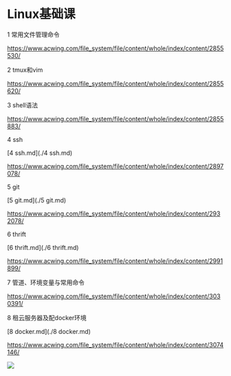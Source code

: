 # Linux基础课

1 常用文件管理命令

https://www.acwing.com/file_system/file/content/whole/index/content/2855530/

2 tmux和vim

https://www.acwing.com/file_system/file/content/whole/index/content/2855620/

3 shell语法

https://www.acwing.com/file_system/file/content/whole/index/content/2855883/

4 ssh

[4 ssh.md](./4 ssh.md)

https://www.acwing.com/file_system/file/content/whole/index/content/2897078/

5 git

[5 git.md](./5 git.md)

https://www.acwing.com/file_system/file/content/whole/index/content/2932078/

6 thrift

[6 thrift.md](./6 thrift.md)

https://www.acwing.com/file_system/file/content/whole/index/content/2991899/

7 管道、环境变量与常用命令

https://www.acwing.com/file_system/file/content/whole/index/content/3030391/

8 租云服务器及配docker环境

[8 docker.md](./8 docker.md)

https://www.acwing.com/file_system/file/content/whole/index/content/3074146/

![](https://amonologue-image-bed.oss-cn-chengdu.aliyuncs.com/2025/202507191928478.png)